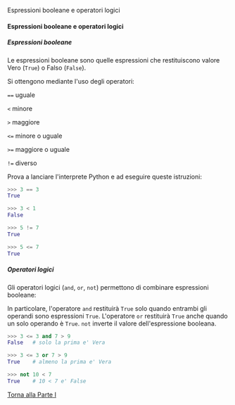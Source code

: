 Espressioni booleane e operatori logici


#### Espressioni booleane e operatori logici

##### Espressioni booleane

Le espressioni booleane sono quelle espressioni
che restituiscono valore Vero (`True`) o Falso (`False`).

Si ottengono mediante l'uso degli operatori:

`==`    uguale

`<`     minore

`>`     maggiore

`<=`    minore o uguale

`>=`    maggiore o uguale

`!=`    diverso

Prova a lanciare l'interprete Python e ad eseguire queste istruzioni:

```py
>>> 3 == 3
True

>>> 3 < 1
False

>>> 5 != 7
True

>>> 5 <= 7
True
```

##### Operatori logici

Gli operatori logici (`and`, `or`, `not`) permettono di combinare espressioni booleane:

In particolare, l'operatore `and` restituirà `True` solo quando entrambi gli operandi
sono espressioni `True`. L'operatore `or` restituirà `True` anche quando un solo
operando è `True`. `not` inverte il valore dell'espressione booleana.

```py
>>> 3 <= 3 and 7 > 9
False   # solo la prima e' Vera

>>> 3 <= 3 or 7 > 9
True    # almeno la prima e' Vera

>>> not 10 < 7
True    # 10 < 7 e' False
```

<a href="/activities/1">Torna alla Parte I</a>
